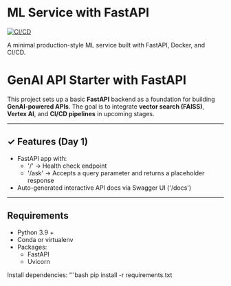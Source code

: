 # ML Service with FastAPI

[![CI/CD](https://github.com/ProspectivePulse/genai-api/actions/workflows/ci.yml/badge.svg)](https://github.com/ProspectivePulse/genai-api/actions/workflows/ci.yml)

A minimal production-style ML service built with FastAPI, Docker, and CI/CD.

# GenAI API Starter with FastAPI

This project sets up a basic **FastAPI** backend as a foundation for building **GenAI-powered APIs**.
The goal is to integrate **vector search (FAISS)**, **Vertex AI**, and **CI/CD pipelines** in upcoming stages.

---
## $\checkmark$ Features (Day 1)
- FastAPI app with:
	- '/' -> Health check endpoint
	- '/ask' -> Accepts a query parameter and returns a placeholder response
- Auto-generated interactive API docs via Swagger UI ('/docs')

---
## Requirements
- Python 3.9 +
- Conda or virtualenv
- Packages:
	- FastAPI
	- Uvicorn

Install dependencies:
'''bash
pip install -r requirements.txt